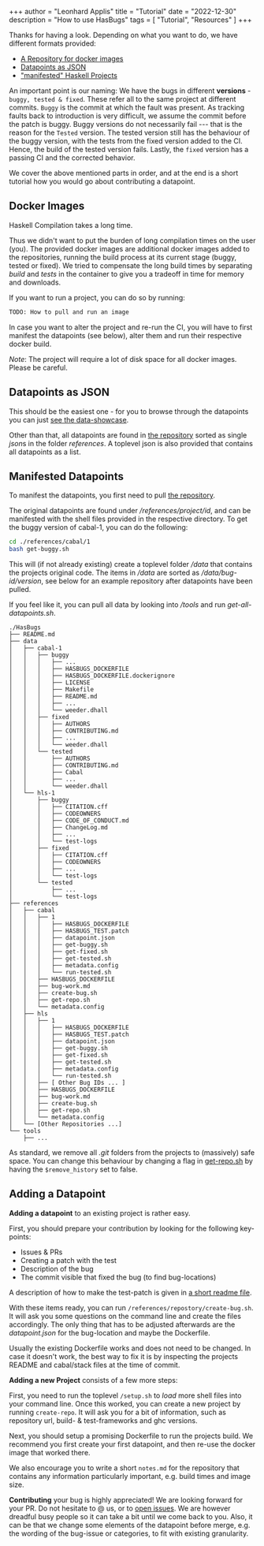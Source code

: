 +++
author = "Leonhard Applis"
title = "Tutorial"
date = "2022-12-30"
description = "How to use HasBugs"
tags = [
    "Tutorial",
    "Resources"
]
+++

Thanks for having a look. 
Depending on what you want to do, we have different formats provided:

- [A Repository for docker images](https://github.com/orgs/ciselab/packages?repo_name=HasBugs)
- [Datapoints as JSON](/bug-showcase)
- ["manifested" Haskell Projects](https://github.com/ciselab/HasBugs)

An important point is our naming: 
We have the bugs in different **versions** - `buggy, tested & fixed`. 
These refer all to the same project at different commits. 
`Buggy` is the commit at which the fault was present. As tracking faults back to introduction is very difficult, we assume the commit before the patch is buggy. 
Buggy versions do not necessarily fail --- that is the reason for the `Tested` version. The tested version still has the behaviour of the buggy version, with the tests from the fixed version added to the CI. Hence, the build of the tested version fails. 
Lastly, the `fixed` version has a passing CI and the corrected behavior. 

We cover the above mentioned parts in order, and at the end is a short tutorial how you would go about contributing a datapoint.

## Docker Images

Haskell Compilation takes a long time. 

Thus we didn't want to put the burden of long compilation times on the user (you). 
The provided docker images are additional docker images added to the repositories, running the build process at its current stage (buggy, tested or fixed).
We tried to compensate the long build times by separating *build* and *tests* in the container to give you a tradeoff in time for memory and downloads. 

If you want to run a project, you can do so by running: 

```sh
TODO: How to pull and run an image
```

In case you want to alter the project and re-run the CI, you will have to first manifest the datapoints (see below), alter them and run their respective docker build. 

*Note*: The project will require a lot of disk space for all docker images. Please be careful. 

## Datapoints as JSON

This should be the easiest one - for you to browse through the datapoints you can just [see the data-showcase](/bug-showcase). 

Other than that, all datapoints are found in [the repository](https://github.com/ciselab/HasBugs) sorted as single *json*s in the folder *references*. 
A toplevel json is also provided that contains all datapoints as a list.  

## Manifested Datapoints 

To manifest the datapoints, you first need to pull [the repository](https://github.com/ciselab/HasBugs). 

The original datapoints are found under */references/project/id*, and can be manifested with the shell files provided in the respective directory. 
To get the buggy version of cabal-1, you can do the following: 

```sh
cd ./references/cabal/1
bash get-buggy.sh
```

This will (if not already existing) create a toplevel folder */data* that contains the projects original code. 
The items in */data* are sorted as */data/bug-id/version*, see below for an example repository after datapoints have been pulled.

If you feel like it, you can pull all data by looking into */tools* and run *get-all-datapoints.sh*. 

```
./HasBugs
├── README.md
├── data
│   ├── cabal-1
│   │   ├── buggy
│   │   │   ├── ...
│   │   │   ├── HASBUGS_DOCKERFILE
│   │   │   ├── HASBUGS_DOCKERFILE.dockerignore
│   │   │   ├── LICENSE
│   │   │   ├── Makefile
│   │   │   ├── README.md
│   │   │   ├── ...
│   │   │   └── weeder.dhall
│   │   ├── fixed
│   │   │   ├── AUTHORS
│   │   │   ├── CONTRIBUTING.md
│   │   │   ├── ...
│   │   │   └── weeder.dhall
│   │   └── tested
│   │       ├── AUTHORS
│   │       ├── CONTRIBUTING.md
│   │       ├── Cabal
│   │       ├── ...
│   │       └── weeder.dhall
│   └── hls-1
│       ├── buggy
│       │   ├── CITATION.cff
│       │   ├── CODEOWNERS
│       │   ├── CODE_OF_CONDUCT.md
│       │   ├── ChangeLog.md
│       │   ├── ...
│       │   └── test-logs
│       ├── fixed
│       │   ├── CITATION.cff
│       │   ├── CODEOWNERS
│       │   ├── ...
│       │   └── test-logs
│       └── tested
│           ├── ...
│           └── test-logs
├── references
│   ├── cabal
│   │   ├── 1
│   │   │   ├── HASBUGS_DOCKERFILE
│   │   │   ├── HASBUGS_TEST.patch
│   │   │   ├── datapoint.json
│   │   │   ├── get-buggy.sh
│   │   │   ├── get-fixed.sh
│   │   │   ├── get-tested.sh
│   │   │   ├── metadata.config
│   │   │   └── run-tested.sh
│   │   ├── HASBUGS_DOCKERFILE
│   │   ├── bug-work.md
│   │   ├── create-bug.sh
│   │   ├── get-repo.sh
│   │   └── metadata.config
│   ├── hls
│   │   ├── 1
│   │   │   ├── HASBUGS_DOCKERFILE
│   │   │   ├── HASBUGS_TEST.patch
│   │   │   ├── datapoint.json
│   │   │   ├── get-buggy.sh
│   │   │   ├── get-fixed.sh
│   │   │   ├── get-tested.sh
│   │   │   ├── metadata.config
│   │   │   └── run-tested.sh
│   │   ├── [ Other Bug IDs ... ] 
│   │   ├── HASBUGS_DOCKERFILE
│   │   ├── bug-work.md
│   │   ├── create-bug.sh
│   │   ├── get-repo.sh
│   │   └── metadata.config
│   └── [Other Repositories ...]
└── tools
    ├── ...
```

As standard, we remove all *.git* folders from the projects to (massively) safe space. You can change this behaviour by changing a flag in [get-repo.sh](https://github.com/ciselab/HasBugs/blob/main/tools/get-repo.sh) by having the `$remove_history` set to false. 

## Adding a Datapoint

**Adding a datapoint** to an existing project is rather easy. 

First, you should prepare your contribution by looking for the following key-points: 

- Issues & PRs
- Creating a patch with the test 
- Description of the bug
- The commit visible that fixed the bug (to find bug-locations)

A description of how to make the test-patch is given in [a short readme file](https://github.com/ciselab/HasBugs/blob/main/tools/git-helpers.md). 

With these items ready, you can run `/references/repostory/create-bug.sh`. 
It will ask you some questions on the command line and create the files accordingly. 
The only thing that has to be adjusted afterwards are the *datapoint.json* for the bug-location and maybe the Dockerfile.

Usually the existing Dockerfile works and does not need to be changed. 
In case it doesn't work, the best way to fix it is by inspecting the projects README and cabal/stack files at the time of commit.

**Adding a new Project** consists of a few more steps: 

First, you need to run the toplevel `/setup.sh` to *load* more shell files into your command line. Once this worked, you can create a new project by running `create-repo`. It will ask you for a bit of information, such as repository url, build- & test-frameworks and ghc versions. 

Next, you should setup a promising Dockerfile to run the projects build. We recommend you first create your first datapoint, and then re-use the docker image that worked there. 

We also encourage you to write a short `notes.md` for the repository that contains any information particularly important, e.g. build times and image size. 

**Contributing** your bug is highly appreciated! We are looking forward for your PR. Do not hesitate to @ us, or to [open issues](https://github.com/ciselab/HasBugs/issues). 
We are however dreadful busy people so it can take a bit until we come back to you. 
Also, it can be that we change some elements of the datapoint before merge, e.g. the wording of the bug-issue or categories, to fit with existing granularity.